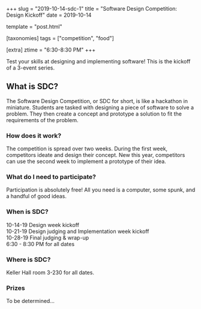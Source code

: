 +++
slug = "2019-10-14-sdc-1"
title = "Software Design Competition: Design Kickoff"
date = 2019-10-14

template = "post.html"

[taxonomies]
tags = ["competition", "food"]

[extra]
ztime = "6:30-8:30 PM"
+++

Test your skills at designing and implementing software!
This is the kickoff of a 3-event series.

<!-- more -->

## What is SDC?

The Software Design Competition, or SDC for short, is like a
hackathon in miniature. Students are tasked with designing a piece of
software to solve a problem. They then create a concept and prototype
a solution to fit the requirements of the problem.

### How does it work?

The competition is spread over two weeks. During the first week,
competitors ideate and design their concept. New this year,
competitors can use the second week to implement a prototype of their
idea.

### What do I need to participate?

Participation is absolutely free! All you need is a computer, some
spunk, and a handful of good ideas.

### When is SDC?
10-14-19 Design week kickoff   
10-21-19 Design judging and Implementation week kickoff  
10-28-19 Final judging & wrap-up  
6:30 - 8:30 PM for all dates  

### Where is SDC?
Keller Hall room 3-230 for all dates.  


### Prizes

To be determined...
